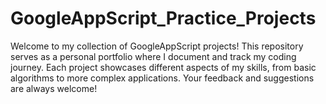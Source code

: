 # GoogleAppScript_Practice_Projects
Welcome to my collection of GoogleAppScript projects! This repository serves as a personal portfolio where I document and track my coding journey. Each project showcases different aspects of my skills, from basic algorithms to more complex applications. Your feedback and suggestions are always welcome!

